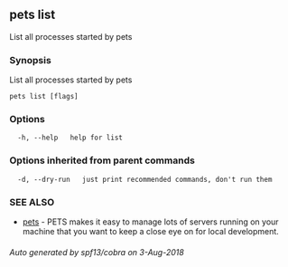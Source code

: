## pets list

List all processes started by pets

### Synopsis

List all processes started by pets

```
pets list [flags]
```

### Options

```
  -h, --help   help for list
```

### Options inherited from parent commands

```
  -d, --dry-run   just print recommended commands, don't run them
```

### SEE ALSO

* [pets](pets.md)	 - PETS makes it easy to manage lots of servers running on your machine that you want to keep a close eye on for local development.

###### Auto generated by spf13/cobra on 3-Aug-2018
